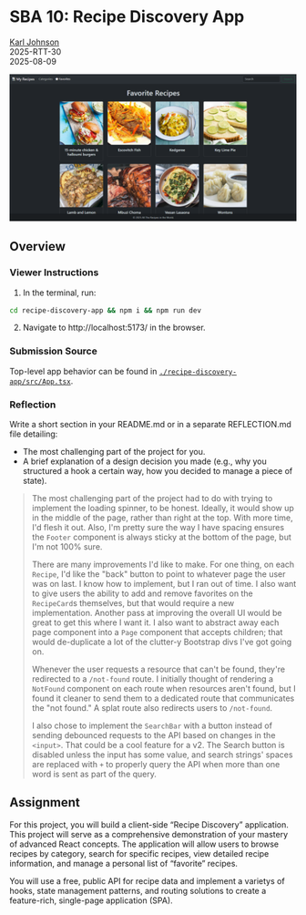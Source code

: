 # SBA 10: Recipe Discovery App

[Karl Johnson](https://github.com/hirekarl)  
2025-RTT-30  
<time datetime="2025-08-09">2025-08-09</time>  

![Screenshot of SBA 10 submission with the '/favorites' route rendered.](./preview.png)

## Overview
### Viewer Instructions
1. In the terminal, run:

```bash
cd recipe-discovery-app && npm i && npm run dev
```

2. Navigate to http://localhost:5173/ in the browser.

### Submission Source
Top-level app behavior can be found in [`./recipe-discovery-app/src/App.tsx`](./recipe-discovery-app/src/App.tsx).

### Reflection
Write a short section in your README.md or in a separate REFLECTION.md file detailing:
- The most challenging part of the project for you.
- A brief explanation of a design decision you made (e.g., why you structured a hook a certain way, how you decided to manage a piece of state).

> The most challenging part of the project had to do with trying to implement the loading spinner, to be honest. Ideally, it would show up in the middle of the page, rather than right at the top. With more time, I'd flesh it out. Also, I'm pretty sure the way I have spacing ensures the `Footer` component is always sticky at the bottom of the page, but I'm not 100% sure.
>
> There are many improvements I'd like to make. For one thing, on each `Recipe`, I'd like the "back" button to point to whatever page the user was on last. I know how to implement, but I ran out of time. I also want to give users the ability to add and remove favorites on the `RecipeCard`s themselves, but that would require a new implementation. Another pass at improving the overall UI would be great to get this where I want it. I also want to abstract away each page component into a `Page` component that accepts children; that would de-duplicate a lot of the clutter-y Bootstrap divs I've got going on.
>
> Whenever the user requests a resource that can't be found, they're redirected to a `/not-found` route. I initially thought of rendering a `NotFound` component on each route when resources aren't found, but I found it cleaner to send them to a dedicated route that communicates the "not found." A splat route also redirects users to `/not-found`.
>
> I also chose to implement the `SearchBar` with a button instead of sending debounced requests to the API based on changes in the `<input>`. That could be a cool feature for a v2. The Search button is disabled unless the input has some value, and search strings' spaces are replaced with `+` to properly query the API when more than one word is sent as part of the query.

## Assignment
For this project, you will build a client-side “Recipe Discovery” application. This project will serve as a comprehensive demonstration of your mastery of advanced React concepts. The application will allow users to browse recipes by category, search for specific recipes, view detailed recipe information, and manage a personal list of “favorite” recipes.

You will use a free, public API for recipe data and implement a varietys of hooks, state management patterns, and routing solutions to create a feature-rich, single-page application (SPA).
